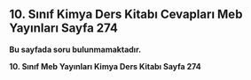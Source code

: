 ## 10. Sınıf Kimya Ders Kitabı Cevapları Meb Yayınları Sayfa 274

**Bu sayfada soru bulunmamaktadır.**

**10. Sınıf Meb Yayınları Kimya Ders Kitabı Sayfa 274**